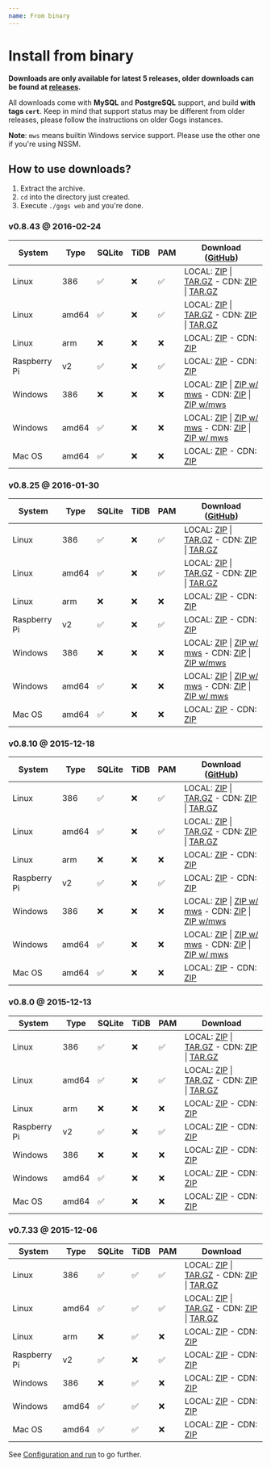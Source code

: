 ```yaml
---
name: From binary
---
```


# Install from binary

**Downloads are only available for latest 5 releases, older downloads can be found at [releases](https://github.com/gogits/gogs/releases?after=v0.7.22).**

All downloads come with **MySQL** and **PostgreSQL** support, and build **with tags `cert`**. Keep in mind that support status may be different from older releases, please follow the instructions on older Gogs instances.

**Note**: `mws` means builtin Windows service support. Please use the other one if you're using NSSM.

## How to use downloads?

1. Extract the archive.
2. `cd` into the directory just created.
3. Execute `./gogs web` and you're done.

### v0.8.43 @ 2016-02-24

|System|Type|SQLite|TiDB|PAM|Download ([GitHub](https://github.com/gogits/gogs/releases/tag/v0.8.43))|
|------|----|------|----|---|--------|
|Linux|386|✅|❌|✅|LOCAL: [ZIP](https://dl.gogs.io/gogs_v0.8.43_linux_386.zip) \| [TAR.GZ](https://dl.gogs.io/gogs_v0.8.43_linux_386.tar.gz) - CDN: [ZIP](https://cdn.gogs.io/gogs_v0.8.43_linux_386.zip) \| [TAR.GZ](https://cdn.gogs.io/gogs_v0.8.43_linux_386.tar.gz)|
|Linux|amd64|✅|❌|✅|LOCAL: [ZIP](https://dl.gogs.io/gogs_v0.8.43_linux_amd64.zip) \| [TAR.GZ](https://dl.gogs.io/gogs_v0.8.43_linux_amd64.tar.gz) - CDN: [ZIP](https://cdn.gogs.io/gogs_v0.8.43_linux_amd64.zip) \| [TAR.GZ](https://cdn.gogs.io/gogs_v0.8.43_linux_amd64.tar.gz)|
|Linux|arm|❌|❌|❌|LOCAL: [ZIP](https://dl.gogs.io/gogs_v0.8.43_linux_arm.zip) - CDN: [ZIP](https://cdn.gogs.io/gogs_v0.8.43_linux_arm.zip)|
|Raspberry Pi|v2|✅|❌|✅|LOCAL: [ZIP](https://dl.gogs.io/gogs_v0.8.43_raspi2.zip) - CDN: [ZIP](https://cdn.gogs.io/gogs_v0.8.43_raspi2.zip)|
|Windows|386|❌|❌|❌|LOCAL: [ZIP](https://dl.gogs.io/gogs_v0.8.43_windows_386.zip) \| [ZIP w/ mws](https://dl.gogs.io/gogs_v0.8.43_windows_386_mws.zip) - CDN: [ZIP](https://cdn.gogs.io/gogs_v0.8.43_windows_386.zip) \| [ZIP w/mws](https://cdn.gogs.io/gogs_v0.8.43_windows_386_mws.zip)|
|Windows|amd64|✅|❌|❌|LOCAL: [ZIP](https://dl.gogs.io/gogs_v0.8.43_windows_amd64.zip) \| [ZIP w/ mws](https://dl.gogs.io/gogs_v0.8.43_windows_amd64_mws.zip) - CDN: [ZIP](https://cdn.gogs.io/gogs_v0.8.43_windows_amd64.zip) \| [ZIP w/ mws](https://cdn.gogs.io/gogs_v0.8.43_windows_amd64_mws.zip)|
|Mac OS|amd64|✅|❌|❌|LOCAL: [ZIP](https://dl.gogs.io/gogs_v0.8.43_darwin_amd64.zip) - CDN: [ZIP](https://cdn.gogs.io/gogs_v0.8.43_darwin_amd64.zip)|

### v0.8.25 @ 2016-01-30

|System|Type|SQLite|TiDB|PAM|Download ([GitHub](https://github.com/gogits/gogs/releases/tag/v0.8.25))|
|------|----|------|----|---|--------|
|Linux|386|✅|❌|✅|LOCAL: [ZIP](https://dl.gogs.io/gogs_v0.8.25_linux_386.zip) \| [TAR.GZ](https://dl.gogs.io/gogs_v0.8.25_linux_386.tar.gz) - CDN: [ZIP](https://cdn.gogs.io/gogs_v0.8.25_linux_386.zip) \| [TAR.GZ](https://cdn.gogs.io/gogs_v0.8.25_linux_386.tar.gz)|
|Linux|amd64|✅|❌|✅|LOCAL: [ZIP](https://dl.gogs.io/gogs_v0.8.25_linux_amd64.zip) \| [TAR.GZ](https://dl.gogs.io/gogs_v0.8.25_linux_amd64.tar.gz) - CDN: [ZIP](https://cdn.gogs.io/gogs_v0.8.25_linux_amd64.zip) \| [TAR.GZ](https://cdn.gogs.io/gogs_v0.8.25_linux_amd64.tar.gz)|
|Linux|arm|❌|❌|❌|LOCAL: [ZIP](https://dl.gogs.io/gogs_v0.8.25_linux_arm.zip) - CDN: [ZIP](https://cdn.gogs.io/gogs_v0.8.25_linux_arm.zip)|
|Raspberry Pi|v2|✅|❌|✅|LOCAL: [ZIP](https://dl.gogs.io/gogs_v0.8.25_raspi2.zip) - CDN: [ZIP](https://cdn.gogs.io/gogs_v0.8.25_raspi2.zip)|
|Windows|386|❌|❌|❌|LOCAL: [ZIP](https://dl.gogs.io/gogs_v0.8.25_windows_386.zip) \| [ZIP w/ mws](https://dl.gogs.io/gogs_v0.8.25_windows_386_mws.zip) - CDN: [ZIP](https://cdn.gogs.io/gogs_v0.8.25_windows_386.zip) \| [ZIP w/mws](https://cdn.gogs.io/gogs_v0.8.25_windows_386_mws.zip)|
|Windows|amd64|✅|❌|❌|LOCAL: [ZIP](https://dl.gogs.io/gogs_v0.8.25_windows_amd64.zip) \| [ZIP w/ mws](https://dl.gogs.io/gogs_v0.8.25_windows_amd64_mws.zip) - CDN: [ZIP](https://cdn.gogs.io/gogs_v0.8.25_windows_amd64.zip) \| [ZIP w/ mws](https://cdn.gogs.io/gogs_v0.8.25_windows_amd64_mws.zip)|
|Mac OS|amd64|✅|❌|❌|LOCAL: [ZIP](https://dl.gogs.io/gogs_v0.8.25_darwin_amd64.zip) - CDN: [ZIP](https://cdn.gogs.io/gogs_v0.8.25_darwin_amd64.zip)|

### v0.8.10 @ 2015-12-18

|System|Type|SQLite|TiDB|PAM|Download ([GitHub](https://github.com/gogits/gogs/releases/tag/v0.8.10))|
|------|----|------|----|---|--------|
|Linux|386|✅|❌|✅|LOCAL: [ZIP](https://dl.gogs.io/gogs_v0.8.10_linux_386.zip) \| [TAR.GZ](https://dl.gogs.io/gogs_v0.8.10_linux_386.tar.gz) - CDN: [ZIP](https://cdn.gogs.io/gogs_v0.8.10_linux_386.zip) \| [TAR.GZ](https://cdn.gogs.io/gogs_v0.8.10_linux_386.tar.gz)|
|Linux|amd64|✅|❌|✅|LOCAL: [ZIP](https://dl.gogs.io/gogs_v0.8.10_linux_amd64.zip) \| [TAR.GZ](https://dl.gogs.io/gogs_v0.8.10_linux_amd64.tar.gz) - CDN: [ZIP](https://cdn.gogs.io/gogs_v0.8.10_linux_amd64.zip) \| [TAR.GZ](https://cdn.gogs.io/gogs_v0.8.10_linux_amd64.tar.gz)|
|Linux|arm|❌|❌|❌|LOCAL: [ZIP](https://dl.gogs.io/gogs_v0.8.10_linux_arm.zip) - CDN: [ZIP](https://cdn.gogs.io/gogs_v0.8.10_linux_arm.zip)|
|Raspberry Pi|v2|✅|❌|✅|LOCAL: [ZIP](https://dl.gogs.io/gogs_v0.8.10_raspi2.zip) - CDN: [ZIP](https://cdn.gogs.io/gogs_v0.8.10_raspi2.zip)|
|Windows|386|❌|❌|❌|LOCAL: [ZIP](https://dl.gogs.io/gogs_v0.8.10_windows_386.zip) \| [ZIP w/ mws](https://dl.gogs.io/gogs_v0.8.10_windows_386_mws.zip) - CDN: [ZIP](https://cdn.gogs.io/gogs_v0.8.10_windows_386.zip) \| [ZIP w/mws](https://cdn.gogs.io/gogs_v0.8.10_windows_386_mws.zip)|
|Windows|amd64|✅|❌|❌|LOCAL: [ZIP](https://dl.gogs.io/gogs_v0.8.10_windows_amd64.zip) \| [ZIP w/ mws](https://dl.gogs.io/gogs_v0.8.10_windows_amd64_mws.zip) - CDN: [ZIP](https://cdn.gogs.io/gogs_v0.8.10_windows_amd64.zip) \| [ZIP w/ mws](https://cdn.gogs.io/gogs_v0.8.10_windows_amd64_mws.zip)|
|Mac OS|amd64|✅|❌|❌|LOCAL: [ZIP](https://dl.gogs.io/gogs_v0.8.10_darwin_amd64.zip) - CDN: [ZIP](https://cdn.gogs.io/gogs_v0.8.10_darwin_amd64.zip)|

### v0.8.0 @ 2015-12-13

|System|Type|SQLite|TiDB|PAM|Download|
|------|----|------|----|---|--------|
|Linux|386|✅|❌|✅|LOCAL: [ZIP](https://dl.gogs.io/gogs_v0.8.0_linux_386.zip) \| [TAR.GZ](https://dl.gogs.io/gogs_v0.8.0_linux_386.tar.gz) - CDN: [ZIP](https://cdn.gogs.io/gogs_v0.8.0_linux_386.zip) \| [TAR.GZ](https://cdn.gogs.io/gogs_v0.8.0_linux_386.tar.gz)|
|Linux|amd64|✅|❌|✅|LOCAL: [ZIP](https://dl.gogs.io/gogs_v0.8.0_linux_amd64.zip) \| [TAR.GZ](https://dl.gogs.io/gogs_v0.8.0_linux_amd64.tar.gz) - CDN: [ZIP](https://cdn.gogs.io/gogs_v0.8.0_linux_amd64.zip) \| [TAR.GZ](https://cdn.gogs.io/gogs_v0.8.0_linux_amd64.tar.gz)|
|Linux|arm|❌|❌|❌|LOCAL: [ZIP](https://dl.gogs.io/gogs_v0.8.0_linux_arm.zip) - CDN: [ZIP](https://cdn.gogs.io/gogs_v0.8.0_linux_arm.zip)|
|Raspberry Pi|v2|✅|❌|✅|LOCAL: [ZIP](https://dl.gogs.io/gogs_v0.8.0_raspi2.zip) - CDN: [ZIP](https://cdn.gogs.io/gogs_v0.8.0_raspi2.zip)|
|Windows|386|❌|❌|❌|LOCAL: [ZIP](https://dl.gogs.io/gogs_v0.8.0_windows_386.zip) - CDN: [ZIP](https://cdn.gogs.io/gogs_v0.8.0_windows_386.zip)|
|Windows|amd64|✅|❌|❌|LOCAL: [ZIP](https://dl.gogs.io/gogs_v0.8.0_windows_amd64.zip) - CDN: [ZIP](https://cdn.gogs.io/gogs_v0.8.0_windows_amd64.zip)|
|Mac OS|amd64|✅|❌|❌|LOCAL: [ZIP](https://dl.gogs.io/gogs_v0.8.0_darwin_amd64.zip) - CDN: [ZIP](https://cdn.gogs.io/gogs_v0.8.0_darwin_amd64.zip)|

### v0.7.33 @ 2015-12-06

|System|Type|SQLite|TiDB|PAM|Download|
|------|----|------|----|---|--------|
|Linux|386|✅|✅|✅|LOCAL: [ZIP](https://dl.gogs.io/gogs_v0.7.33_linux_386.zip) \| [TAR.GZ](https://dl.gogs.io/gogs_v0.7.33_linux_386.tar.gz) - CDN: [ZIP](https://cdn.gogs.io/gogs_v0.7.33_linux_386.zip) \| [TAR.GZ](https://cdn.gogs.io/gogs_v0.7.33_linux_386.tar.gz)|
|Linux|amd64|✅|✅|✅|LOCAL: [ZIP](https://dl.gogs.io/gogs_v0.7.33_linux_amd64.zip) \| [TAR.GZ](https://dl.gogs.io/gogs_v0.7.33_linux_amd64.tar.gz) - CDN: [ZIP](https://cdn.gogs.io/gogs_v0.7.33_linux_amd64.zip) \| [TAR.GZ](https://cdn.gogs.io/gogs_v0.7.33_linux_amd64.tar.gz)|
|Linux|arm|❌|✅|❌|LOCAL: [ZIP](https://dl.gogs.io/gogs_v0.7.33_linux_arm.zip) - CDN: [ZIP](https://cdn.gogs.io/gogs_v0.7.33_linux_arm.zip)|
|Raspberry Pi|v2|✅|❌|✅|LOCAL: [ZIP](https://dl.gogs.io/gogs_v0.7.33_raspi2.zip) - CDN: [ZIP](https://cdn.gogs.io/gogs_v0.7.33_raspi2.zip)|
|Windows|386|❌|✅|❌|LOCAL: [ZIP](https://dl.gogs.io/gogs_v0.7.33_windows_386.zip) - CDN: [ZIP](https://cdn.gogs.io/gogs_v0.7.33_windows_386.zip)|
|Windows|amd64|✅|✅|❌|LOCAL: [ZIP](https://dl.gogs.io/gogs_v0.7.33_windows_amd64.zip) - CDN: [ZIP](https://cdn.gogs.io/gogs_v0.7.33_windows_amd64.zip)|
|Mac OS|amd64|✅|✅|❌|LOCAL: [ZIP](https://dl.gogs.io/gogs_v0.7.33_darwin_amd64.zip) - CDN: [ZIP](https://cdn.gogs.io/gogs_v0.7.33_darwin_amd64.zip)|

See [Configuration and run](/docs/installation/configuration_and_run) to go further.